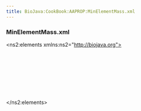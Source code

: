 ```yaml
---
title: BioJava:CookBook:AAPROP:MinElementMass.xml
---
```


### MinElementMass.xml

<xml>

<?xml version="1.0" encoding="UTF-8" standalone="yes"?>
<ns2:elements xmlns:ns2="http://biojava.org">

`   `<element mass="1.00794" name="Hydrogen">  
`       `<isotope weight="1.00782503207" name="Hydrogen"/>  
`   `</element>  
`   `<element mass="12.0107" name="Carbon"/>  
`   `<element mass="14.0067" name="Nitrogen"/>  
`   `<element mass="15.9994" name="Oxygen"/>  
`   `<element mass="32.065" name="Sulfur"/>

</ns2:elements> </xml>
